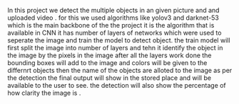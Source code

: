 In this project we detect the multiple objects in an given picture and and uploaded video . for this we used algorithms like yolov3 and darknet-53 which is the main backbone of the the project it is the algorithm that is available in CNN it has number of layers of networks which were used to seperate the image and train the model to detect object. the train model will first split the image into number of layers and tehn it identify the object in the image by the pixels in the image after all the layers work done the bounding boxes will add to the image and colors will be given to the differnrt objects then the name of the objects are alloted to the image as per the detection the final output will show in the stored place and will be available to the user to see. the detection will also show the percentage of how clarity the image is . 
